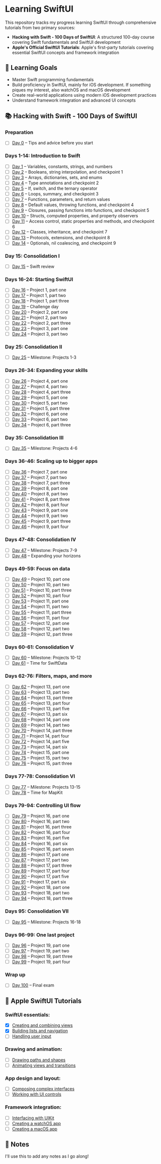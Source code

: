 # Learning SwiftUI

This repository tracks my progress learning SwiftUI through comprehensive tutorials from two primary sources:

- **Hacking with Swift - 100 Days of SwiftUI**: A structured 100-day course covering Swift fundamentals and SwiftUI development
- **Apple's Official SwiftUI Tutorials**: Apple's first-party tutorials covering essential SwiftUI concepts and framework integration

## 🎯 Learning Goals

- Master Swift programming fundamentals
- Build proficiency in SwiftUI, mainly for iOS development. If something piques my interest, also watchOS and macOS development
- Create real-world applications using modern iOS development practices
- Understand framework integration and advanced UI concepts

## 📚 Hacking with Swift - 100 Days of SwiftUI

### Preparation
- [ ] [Day 0](https://www.hackingwithswift.com/100/swiftui/0) – Tips and advice before you start

### Days 1-14: Introduction to Swift
- [ ] [Day 1](https://www.hackingwithswift.com/100/swiftui/1) – Variables, constants, strings, and numbers
- [ ] [Day 2](https://www.hackingwithswift.com/100/swiftui/2) – Booleans, string interpolation, and checkpoint 1
- [ ] [Day 3](https://www.hackingwithswift.com/100/swiftui/3) – Arrays, dictionaries, sets, and enums
- [ ] [Day 4](https://www.hackingwithswift.com/100/swiftui/4) – Type annotations and checkpoint 2
- [ ] [Day 5](https://www.hackingwithswift.com/100/swiftui/5) – If, switch, and the ternary operator
- [ ] [Day 6](https://www.hackingwithswift.com/100/swiftui/6) – Loops, summary, and checkpoint 3
- [ ] [Day 7](https://www.hackingwithswift.com/100/swiftui/7) – Functions, parameters, and return values
- [ ] [Day 8](https://www.hackingwithswift.com/100/swiftui/8) – Default values, throwing functions, and checkpoint 4
- [ ] [Day 9](https://www.hackingwithswift.com/100/swiftui/9) – Closures, passing functions into functions, and checkpoint 5
- [ ] [Day 10](https://www.hackingwithswift.com/100/swiftui/10) – Structs, computed properties, and property observers
- [ ] [Day 11](https://www.hackingwithswift.com/100/swiftui/11) – Access control, static properties and methods, and checkpoint 6
- [ ] [Day 12](https://www.hackingwithswift.com/100/swiftui/12) – Classes, inheritance, and checkpoint 7
- [ ] [Day 13](https://www.hackingwithswift.com/100/swiftui/13) – Protocols, extensions, and checkpoint 8
- [ ] [Day 14](https://www.hackingwithswift.com/100/swiftui/14) – Optionals, nil coalescing, and checkpoint 9

### Day 15: Consolidation I
- [ ] [Day 15](https://www.hackingwithswift.com/100/swiftui/15) – Swift review

### Days 16-24: Starting SwiftUI
- [ ] [Day 16](https://www.hackingwithswift.com/100/swiftui/16) – Project 1, part one
- [ ] [Day 17](https://www.hackingwithswift.com/100/swiftui/17) – Project 1, part two
- [ ] [Day 18](https://www.hackingwithswift.com/100/swiftui/18) – Project 1, part three
- [ ] [Day 19](https://www.hackingwithswift.com/100/swiftui/19) – Challenge day
- [ ] [Day 20](https://www.hackingwithswift.com/100/swiftui/20) – Project 2, part one
- [ ] [Day 21](https://www.hackingwithswift.com/100/swiftui/21) – Project 2, part two
- [ ] [Day 22](https://www.hackingwithswift.com/100/swiftui/22) – Project 2, part three
- [ ] [Day 23](https://www.hackingwithswift.com/100/swiftui/23) – Project 3, part one
- [ ] [Day 24](https://www.hackingwithswift.com/100/swiftui/24) – Project 3, part two

### Day 25: Consolidation II
- [ ] [Day 25](https://www.hackingwithswift.com/100/swiftui/25) – Milestone: Projects 1-3

### Days 26-34: Expanding your skills
- [ ] [Day 26](https://www.hackingwithswift.com/100/swiftui/26) – Project 4, part one
- [ ] [Day 27](https://www.hackingwithswift.com/100/swiftui/27) – Project 4, part two
- [ ] [Day 28](https://www.hackingwithswift.com/100/swiftui/28) – Project 4, part three
- [ ] [Day 29](https://www.hackingwithswift.com/100/swiftui/29) – Project 5, part one
- [ ] [Day 30](https://www.hackingwithswift.com/100/swiftui/30) – Project 5, part two
- [ ] [Day 31](https://www.hackingwithswift.com/100/swiftui/31) – Project 5, part three
- [ ] [Day 32](https://www.hackingwithswift.com/100/swiftui/32) – Project 6, part one
- [ ] [Day 33](https://www.hackingwithswift.com/100/swiftui/33) – Project 6, part two
- [ ] [Day 34](https://www.hackingwithswift.com/100/swiftui/34) – Project 6, part three

### Day 35: Consolidation III
- [ ] [Day 35](https://www.hackingwithswift.com/100/swiftui/35) – Milestone: Projects 4-6

### Days 36-46: Scaling up to bigger apps
- [ ] [Day 36](https://www.hackingwithswift.com/100/swiftui/36) – Project 7, part one
- [ ] [Day 37](https://www.hackingwithswift.com/100/swiftui/37) – Project 7, part two
- [ ] [Day 38](https://www.hackingwithswift.com/100/swiftui/38) – Project 7, part three
- [ ] [Day 39](https://www.hackingwithswift.com/100/swiftui/39) – Project 8, part one
- [ ] [Day 40](https://www.hackingwithswift.com/100/swiftui/40) – Project 8, part two
- [ ] [Day 41](https://www.hackingwithswift.com/100/swiftui/41) – Project 8, part three
- [ ] [Day 42](https://www.hackingwithswift.com/100/swiftui/42) – Project 8, part four
- [ ] [Day 43](https://www.hackingwithswift.com/100/swiftui/43) – Project 9, part one
- [ ] [Day 44](https://www.hackingwithswift.com/100/swiftui/44) – Project 9, part two
- [ ] [Day 45](https://www.hackingwithswift.com/100/swiftui/45) – Project 9, part three
- [ ] [Day 46](https://www.hackingwithswift.com/100/swiftui/46) – Project 9, part four

### Days 47-48: Consolidation IV
- [ ] [Day 47](https://www.hackingwithswift.com/100/swiftui/47) – Milestone: Projects 7-9
- [ ] [Day 48](https://www.hackingwithswift.com/100/swiftui/48) – Expanding your horizons

### Days 49-59: Focus on data
- [ ] [Day 49](https://www.hackingwithswift.com/100/swiftui/49) – Project 10, part one
- [ ] [Day 50](https://www.hackingwithswift.com/100/swiftui/50) – Project 10, part two
- [ ] [Day 51](https://www.hackingwithswift.com/100/swiftui/51) – Project 10, part three
- [ ] [Day 52](https://www.hackingwithswift.com/100/swiftui/52) – Project 10, part four
- [ ] [Day 53](https://www.hackingwithswift.com/100/swiftui/53) – Project 11, part one
- [ ] [Day 54](https://www.hackingwithswift.com/100/swiftui/54) – Project 11, part two
- [ ] [Day 55](https://www.hackingwithswift.com/100/swiftui/55) – Project 11, part three
- [ ] [Day 56](https://www.hackingwithswift.com/100/swiftui/56) – Project 11, part four
- [ ] [Day 57](https://www.hackingwithswift.com/100/swiftui/57) – Project 12, part one
- [ ] [Day 58](https://www.hackingwithswift.com/100/swiftui/58) – Project 12, part two
- [ ] [Day 59](https://www.hackingwithswift.com/100/swiftui/59) – Project 12, part three

### Days 60-61: Consolidation V
- [ ] [Day 60](https://www.hackingwithswift.com/100/swiftui/60) – Milestone: Projects 10-12
- [ ] [Day 61](https://www.hackingwithswift.com/100/swiftui/61) – Time for SwiftData

### Days 62-76: Filters, maps, and more
- [ ] [Day 62](https://www.hackingwithswift.com/100/swiftui/62) – Project 13, part one
- [ ] [Day 63](https://www.hackingwithswift.com/100/swiftui/63) – Project 13, part two
- [ ] [Day 64](https://www.hackingwithswift.com/100/swiftui/64) – Project 13, part three
- [ ] [Day 65](https://www.hackingwithswift.com/100/swiftui/65) – Project 13, part four
- [ ] [Day 66](https://www.hackingwithswift.com/100/swiftui/66) – Project 13, part five
- [ ] [Day 67](https://www.hackingwithswift.com/100/swiftui/67) – Project 13, part six
- [ ] [Day 68](https://www.hackingwithswift.com/100/swiftui/68) – Project 14, part one
- [ ] [Day 69](https://www.hackingwithswift.com/100/swiftui/69) – Project 14, part two
- [ ] [Day 70](https://www.hackingwithswift.com/100/swiftui/70) – Project 14, part three
- [ ] [Day 71](https://www.hackingwithswift.com/100/swiftui/71) – Project 14, part four
- [ ] [Day 72](https://www.hackingwithswift.com/100/swiftui/72) – Project 14, part five
- [ ] [Day 73](https://www.hackingwithswift.com/100/swiftui/73) – Project 14, part six
- [ ] [Day 74](https://www.hackingwithswift.com/100/swiftui/74) – Project 15, part one
- [ ] [Day 75](https://www.hackingwithswift.com/100/swiftui/75) – Project 15, part two
- [ ] [Day 76](https://www.hackingwithswift.com/100/swiftui/76) – Project 15, part three

### Days 77-78: Consolidation VI
- [ ] [Day 77](https://www.hackingwithswift.com/100/swiftui/77) – Milestone: Projects 13-15
- [ ] [Day 78](https://www.hackingwithswift.com/100/swiftui/78) – Time for MapKit

### Days 79-94: Controlling UI flow
- [ ] [Day 79](https://www.hackingwithswift.com/100/swiftui/79) – Project 16, part one
- [ ] [Day 80](https://www.hackingwithswift.com/100/swiftui/80) – Project 16, part two
- [ ] [Day 81](https://www.hackingwithswift.com/100/swiftui/81) – Project 16, part three
- [ ] [Day 82](https://www.hackingwithswift.com/100/swiftui/82) – Project 16, part four
- [ ] [Day 83](https://www.hackingwithswift.com/100/swiftui/83) – Project 16, part five
- [ ] [Day 84](https://www.hackingwithswift.com/100/swiftui/84) – Project 16, part six
- [ ] [Day 85](https://www.hackingwithswift.com/100/swiftui/85) – Project 16, part seven
- [ ] [Day 86](https://www.hackingwithswift.com/100/swiftui/86) – Project 17, part one
- [ ] [Day 87](https://www.hackingwithswift.com/100/swiftui/87) – Project 17, part two
- [ ] [Day 88](https://www.hackingwithswift.com/100/swiftui/88) – Project 17, part three
- [ ] [Day 89](https://www.hackingwithswift.com/100/swiftui/89) – Project 17, part four
- [ ] [Day 90](https://www.hackingwithswift.com/100/swiftui/90) – Project 17, part five
- [ ] [Day 91](https://www.hackingwithswift.com/100/swiftui/91) – Project 17, part six
- [ ] [Day 92](https://www.hackingwithswift.com/100/swiftui/92) – Project 18, part one
- [ ] [Day 93](https://www.hackingwithswift.com/100/swiftui/93) – Project 18, part two
- [ ] [Day 94](https://www.hackingwithswift.com/100/swiftui/94) – Project 18, part three

### Days 95: Consolidation VII
- [ ] [Day 95](https://www.hackingwithswift.com/100/swiftui/95) – Milestone: Projects 16-18

### Days 96-99: One last project
- [ ] [Day 96](https://www.hackingwithswift.com/100/swiftui/96) – Project 19, part one
- [ ] [Day 97](https://www.hackingwithswift.com/100/swiftui/97) – Project 19, part two
- [ ] [Day 98](https://www.hackingwithswift.com/100/swiftui/98) – Project 19, part three
- [ ] [Day 99](https://www.hackingwithswift.com/100/swiftui/99) – Project 19, part four

### Wrap up
- [ ] [Day 100](https://www.hackingwithswift.com/100/swiftui/100) – Final exam

## 🍎 Apple SwiftUI Tutorials

### SwiftUI essentials:
- [x] [Creating and combining views](https://developer.apple.com/tutorials/swiftui/creating-and-combining-views)
- [x] [Building lists and navigation](https://developer.apple.com/tutorials/swiftui/building-lists-and-navigation)
- [ ] [Handling user input](https://developer.apple.com/tutorials/swiftui/handling-user-input)

### Drawing and animation:
- [ ] [Drawing paths and shapes](https://developer.apple.com/tutorials/swiftui/drawing-paths-and-shapes)
- [ ] [Animating views and transitions](https://developer.apple.com/tutorials/swiftui/animating-views-and-transitions)

### App design and layout:
- [ ] [Composing complex interfaces](https://developer.apple.com/tutorials/swiftui/composing-complex-interfaces)
- [ ] [Working with UI controls](https://developer.apple.com/tutorials/swiftui/working-with-ui-controls)

### Framework integration:
- [ ] [Interfacing with UIKit](https://developer.apple.com/tutorials/swiftui/interfacing-with-uikit)
- [ ] [Creating a watchOS app](https://developer.apple.com/tutorials/swiftui/creating-a-watchos-app)
- [ ] [Creating a macOS app](https://developer.apple.com/tutorials/swiftui/creating-a-macos-app)

## 📝 Notes

I'll use this to add any notes as I go along!
